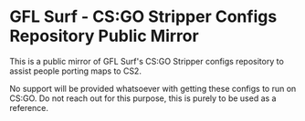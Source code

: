 # GFL Surf - CS:GO Stripper Configs Repository Public Mirror

This is a public mirror of GFL Surf's CS:GO Stripper configs repository to assist people porting maps to CS2. 

No support will be provided whatsoever with getting these configs to run on CS:GO. Do not reach out for this purpose, this is purely to be used as a reference. 
